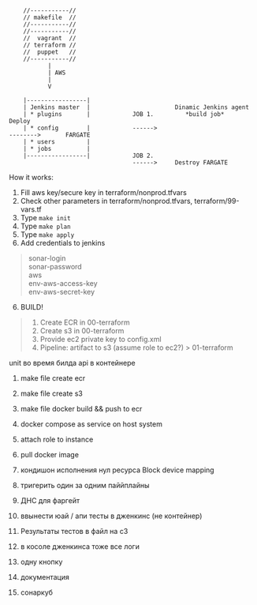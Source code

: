 
        //-----------//
        // makefile  //
        //-----------//
        //-----------//
        //  vagrant  //
        // terraform //
        //  puppet   //
        //-----------//
               | 
               | AWS
               | 
               V
            
        |-----------------|
        | Jenkins master  |                        Dinamic Jenkins agent                               
        | * plugins       |            JOB 1.         *build job*                    Deploy       
        | * config        |            ------>                                       -------->       FARGATE
        | * users         |
        | * jobs          |
        |-----------------|            JOB 2.
                                       ------>     Destroy FARGATE


How it works:
1. Fill aws key/secure key in  terraform/nonprod.tfvars
2. Check other parameters in terraform/nonprod.tfvars, terraform/99-vars.tf
2. Type `make init`
3. Type `make plan`
4. Type `make apply`
5. Add credentials to jenkins
> sonar-login<br/>
> sonar-password<br/>
> aws<br/>
> env-aws-access-key<br/>
> env-aws-secret-key<br/>
6. BUILD! 



> 1. Create ECR in 00-terraform<br/>
> 2. Create s3 in 00-terraform<br/>
> 3. Provide ec2 private key to config.xml <br/>
> 4. Pipeline: artifact to s3 (assume role to ec2?) > 01-terraform<br/>


unit во время билда
api в контейнере


1. make file create ecr
2. make file create s3
3. make file docker build && push to ecr
4. docker compose as service on host system
5. attach role to instance
6. pull docker image
7. кондишон исполнения нул ресурса
 	Block device mapping
8. тригерить один за одним паййплайны


1. ДНС для фаргейт
2. ввынести юай / апи тесты в дженкинс (не контейнер)
3. Результаты тестов в файл на с3
4. в косоле дженкинса тоже все логи
5. одну кнопку
6. документация
7. сонаркуб


